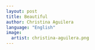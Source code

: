 ```yaml
---
layout: post
title: Beautiful
author: Christina Aguilera
language: "English"
image:
  artist: christina-aguilera.png
---
```

